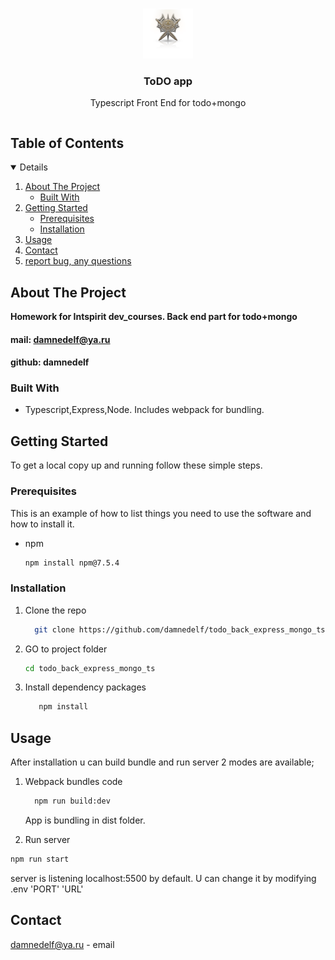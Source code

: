 <br />
<p align="center">
  <a href="https://github.com/damnedelf/todo_back_express_mongo_ts">
    <img src="assets/img/logo.png" alt="Logo" width="80" height="80">
  </a>

  <h3 align="center">ToDO app</h3>

  <p align="center">
   Typescript Front End for todo+mongo
    <br />
    
  </p>
</p>

  <summary><h2 style="display: inline-block">Table of Contents</h2></summary>
  <details open="open">
  <ol>
    <li>
      <a href="#about-the-project">About The Project</a>
      <ul>
        <li><a href="#built-with">Built With</a></li>
      </ul>
    </li>
    <li>
      <a href="#getting-started">Getting Started</a>
      <ul>
        <li><a href="#prerequisites">Prerequisites</a></li>
        <li><a href="#installation">Installation</a></li>
      </ul>
    </li>
    <li><a href="#usage">Usage</a></li>
    <li><a href="#contact">Contact</a></li>
    <li><a href="https://github.com/damnedelf/todo_back_express_mongo_ts/issues">report bug, any questions</a></li>
  </ol>
</details>

## About The Project

**Homework for Intspirit dev_courses. Back end part for todo+mongo**

#### mail: damnedelf@ya.ru

#### github: damnedelf

### Built With

- Typescript,Express,Node. Includes webpack for bundling.

## Getting Started

To get a local copy up and running follow these simple steps.

### Prerequisites

This is an example of how to list things you need to use the software and how to install it.

- npm
  ```sh
  npm install npm@7.5.4
  ```

### Installation

1. Clone the repo
   ```sh
     git clone https://github.com/damnedelf/todo_back_express_mongo_ts.git
   ```
2. GO to project folder
   ```sh
   cd todo_back_express_mongo_ts
   ```
3. Install dependency packages
   ```sh
      npm install
   ```

## Usage

After installation u can build bundle and run server
2 modes are available;

1. Webpack bundles code

   ```sh
     npm run build:dev
   ```

   App is bundling in dist folder.
   <br />

2. Run server

```sh
npm run start
```

server is listening localhost:5500 by default. U can change it by modifying .env 'PORT' 'URL'
<br />

## Contact

damnedelf@ya.ru - email
